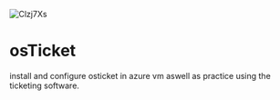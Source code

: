 ![Clzj7Xs](https://github.com/user-attachments/assets/8f4c9483-8df2-4a66-898a-2d48c6f67c55)
# osTicket
install and configure osticket in azure vm aswell as practice using the ticketing software.
